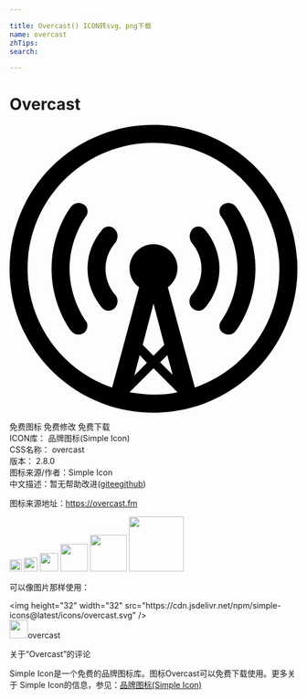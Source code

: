 ```yaml
---

title: Overcast() ICON转svg、png下载
name: overcast
zhTips: 
search: 

---
```


# Overcast  <small style="font-size: 60%;font-weight: 100"></small>

<div id="svg" class="svg-wrap">
<svg role="img" viewBox="0 0 24 24" xmlns="http://www.w3.org/2000/svg"><title>Overcast icon</title><path d="M12 24C5.389 24.018.017 18.671 0 12.061V12C0 5.35 5.351 0 12 0s12 5.35 12 12c0 6.649-5.351 12-12 12zm0-4.751l.9-.899-.9-3.45-.9 3.45.9.899zm-1.15-.05L10.4 20.9l1.05-1.052-.6-.649zm2.3 0l-.6.601 1.05 1.051-.45-1.652zm.85 3.102L12 20.3l-2 2.001c.65.1 1.3.199 2 .199s1.35-.05 2-.199zM12 1.5C6.201 1.5 1.5 6.201 1.5 12c-.008 4.468 2.825 8.446 7.051 9.899l2.25-8.35c-.511-.372-.809-.968-.801-1.6 0-1.101.9-2.001 2-2.001s2 .9 2 2.001c0 .649-.301 1.2-.801 1.6l2.25 8.35c4.227-1.453 7.06-5.432 7.051-9.899 0-5.799-4.701-10.5-10.5-10.5zm6.85 15.7c-.255.319-.714.385-1.049.15-.313-.207-.4-.628-.194-.941.014-.021.028-.04.044-.06 0 0 1.35-1.799 1.35-4.35s-1.35-4.35-1.35-4.35c-.239-.289-.198-.719.091-.957.02-.016.039-.031.06-.044.335-.235.794-.169 1.049.15.1.101 1.65 2.15 1.65 5.2S18.949 17.1 18.85 17.2zm-3.651-1.95c-.3-.3-.249-.85.051-1.15 0 0 .75-.799.75-2.1s-.75-2.051-.75-2.1c-.3-.301-.3-.801-.051-1.15.232-.303.666-.357.969-.125.029.022.056.047.082.074C16.301 8.75 17.5 10 17.5 12s-1.199 3.25-1.25 3.301c-.301.299-.75.25-1.051-.051zm-6.398 0c-.301.301-.75.35-1.051.051C7.699 15.199 6.5 14 6.5 12s1.199-3.199 1.25-3.301c.301-.299.801-.299 1.051.051.3.3.249.85-.051 1.15 0 .049-.75.799-.75 2.1s.75 2.1.75 2.1c.3.3.351.799.051 1.15zm-2.602 2.101c-.335.234-.794.169-1.05-.15C5.051 17.1 3.5 15.05 3.5 12s1.551-5.1 1.649-5.2c.256-.319.715-.386 1.05-.15.313.206.4.628.194.941-.013.02-.028.04-.043.059C6.35 7.65 5 9.449 5 12s1.35 4.35 1.35 4.35c.25.3.15.75-.151 1.001z"/></svg>
</div>
<detail full-name='overcast'></detail>

<div class="detail-page">
<p>
<span><span class="badge-success badge">免费图标</span> <span class="badge-success badge">免费修改</span>  <span class="badge-success badge">免费下载</span> </span>
<br/>
<span>
ICON库：
<span class="badge-secondary badge">品牌图标(Simple Icon)</span> 
</span>
<br/>
<span>
CSS名称：
<span class="badge-secondary badge">overcast</span> 
</span>

<br/>
<span>
版本：
<span class="badge-secondary badge">2.8.0</span> 
</span>
<br/>
<span>图标来源/作者：<span class="badge-light badge">Simple Icon</span></span> 
<br/>
<span class="zh-detail">中文描述：暂无<span class="help-link"><span>帮助改进</span>(<a href="https://gitee.com/liuwave/icon-helper/edit/master/json/brands/overcast.json" target="_blank" rel="noopener noreferrer">gitee</a><a href="https://github.com/liuwave/icon-helper/edit/master/json/brands/overcast.json" target="_blank" rel="noopener noreferrer">github</a></span>)</span><br/>
</p>
</div><div class="description description alert alert-light"><p>图标来源地址：<a href="https://overcast.fm" target="_blank" rel="noopener noreferrer">https://overcast.fm</a></p></div>
<div class="alert alert-dark">
<img height="21" width="21" src="https://cdn.jsdelivr.net/npm/simple-icons@latest/icons/overcast.svg" />
<img height="24" width="24" src="https://cdn.jsdelivr.net/npm/simple-icons@latest/icons/overcast.svg" />
<img height="32" width="32" src="https://cdn.jsdelivr.net/npm/simple-icons@latest/icons/overcast.svg" />
<img height="48" width="48" src="https://cdn.jsdelivr.net/npm/simple-icons@latest/icons/overcast.svg" />
<img height="64" width="64" src="https://cdn.jsdelivr.net/npm/simple-icons@latest/icons/overcast.svg" />
<img height="96" width="96" src="https://cdn.jsdelivr.net/npm/simple-icons@latest/icons/overcast.svg" />

</div>
<div>
  <p>可以像图片那样使用：    
  </p>
  <div class="alert alert-primary" style="font-size: 14px">
    &lt;img height="32" width="32" src="https://cdn.jsdelivr.net/npm/simple-icons@latest/icons/overcast.svg" /&gt;
    <copy-btn content='<img height="32" width="32" src="https://cdn.jsdelivr.net/npm/simple-icons@latest/icons/overcast.svg" />'></copy-btn>
  </div>
  <div class="alert alert-secondary">
    <img height="32" width="32" src="https://cdn.jsdelivr.net/npm/simple-icons@latest/icons/overcast.svg" />overcast
    <copy-btn content="overcast" btn-title="复制图标名称"></copy-btn>
  </div>
</div>

<Vssue title="关于“Overcast”的评论" >关于“Overcast”的评论</Vssue>


<div><p>Simple Icon是一个免费的品牌图标库。图标Overcast可以免费下载使用。更多关于  Simple Icon的信息，参见：<a target="_blank" href="https://iconhelper.cn/brands.html">品牌图标(Simple Icon)</a>
</p></div>
